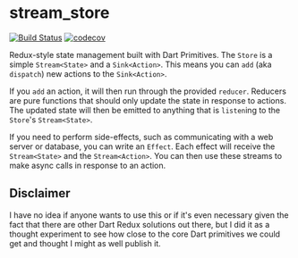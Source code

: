 # stream_store

[![Build Status](https://travis-ci.org/brianegan/stream_store.svg?branch=master)](https://travis-ci.org/brianegan/stream_store) [![codecov](https://codecov.io/gh/brianegan/stream_store/branch/master/graph/badge.svg)](https://codecov.io/gh/brianegan/stream_store)

Redux-style state management built with Dart Primitives. The `Store` is a simple `Stream<State>` and a `Sink<Action>`. This means you can `add` (aka `dispatch`) new actions to the `Sink<Action>`. 

If you `add` an action, it will then run through the provided `reducer`. Reducers are pure functions that should only update the state in response to actions. The updated state will then be emitted to anything that is `listen`ing to the `Store`'s `Stream<State>`.

If you need to perform side-effects, such as communicating with a web server or database, you can write an `Effect`. Each effect will receive the `Stream<State>` and the `Stream<Action>`. You can then use these streams to make async calls in response to an action.

## Disclaimer

I have no idea if anyone wants to use this or if it's even necessary given the fact that there are other Dart Redux solutions out there, but I did it as a thought experiment to see how close to the core Dart primitives we could get and thought I might as well publish it.

